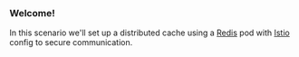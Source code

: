 
<br>

### Welcome!

In this scenario we'll set up a distributed cache using a [Redis](https://github.com/redis/docker-library-redis/tree/master) pod with [Istio](https://istio.io) config to secure communication.

